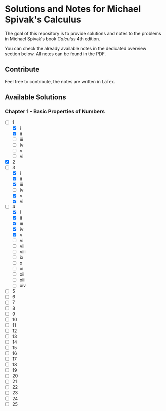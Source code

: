 # Solutions and Notes for Michael Spivak's Calculus
The goal of this repository is to provide solutions and notes to the problems in Michael Spivak's book *Calculus* 4th edition.

You can check the already available notes in the dedicated overview section below. All notes can be found in the PDF.

## Contribute
Feel free to contribute, the notes are written in LaTex.

## Available Solutions
### Chapter 1 - Basic Properties of Numbers
- [ ] 1
  - [x] i
  - [x] ii
  - [ ] iii
  - [ ] iv
  - [ ] v
  - [ ] vi
- [x] 2
- [ ] 3
  - [x] i
  - [x] ii
  - [x] iii
  - [ ] iv
  - [x] v
  - [x] vi
- [ ] 4
  - [x] i
  - [x] ii
  - [x] iii
  - [x] iv
  - [x] v
  - [ ] vi
  - [ ] vii
  - [ ] viii
  - [ ] ix
  - [ ] x
  - [ ] xi
  - [ ] xii
  - [ ] xiii
  - [ ] xiv
- [ ] 5
- [ ] 6
- [ ] 7
- [ ] 8
- [ ] 9
- [ ] 10
- [ ] 11
- [ ] 12
- [ ] 13
- [ ] 14
- [ ] 15
- [ ] 16
- [ ] 17
- [ ] 18
- [ ] 19
- [ ] 20
- [ ] 21
- [ ] 22
- [ ] 23
- [ ] 24
- [ ] 25
